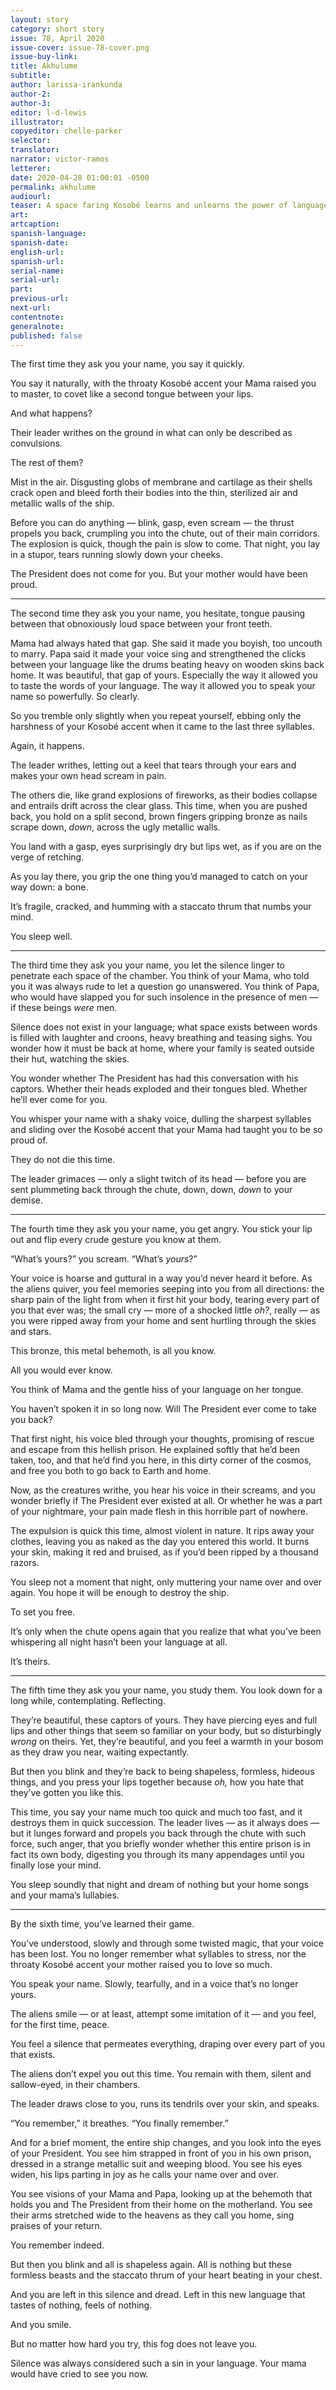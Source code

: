 ```yaml
---
layout: story
category: short story
issue: 78, April 2020
issue-cover: issue-78-cover.png
issue-buy-link:
title: Akhulume
subtitle:
author: larissa-irankunda
author-2:
author-3:
editor: l-d-lewis
illustrator:
copyeditor: chelle-parker
selector:
translator:
narrator: victor-ramos
letterer:
date: 2020-04-28 01:00:01 -0500
permalink: akhulume
audiourl:
teaser: A space faring Kosobé learns and unlearns the power of language and empire
art:
artcaption:
spanish-language:
spanish-date:
english-url:
spanish-url:
serial-name:
serial-url:
part:
previous-url:
next-url:
contentnote:
generalnote:
published: false
---
```


The first time they ask you your name, you say it quickly.

You say it naturally, with the throaty Kosobé accent your Mama raised you to master, to covet like a second tongue between your lips.

And what happens?

Their leader writhes on the ground in what can only be described as convulsions.

The rest of them?

Mist in the air. Disgusting globs of membrane and cartilage as their shells crack open and bleed forth their bodies into the thin, sterilized air and metallic walls of the ship.

Before you can do anything — blink, gasp, even scream — the thrust propels you back, crumpling you into the chute, out of their main corridors. The explosion is quick, though the pain is slow to come. That night, you lay in a stupor, tears running slowly down your cheeks.

The President does not come for you. But your mother would have been proud.

----

The second time they ask you your name, you hesitate, tongue pausing between that obnoxiously loud space between your front teeth.

Mama had always hated that gap. She said it made you boyish, too uncouth to marry. Papa said it made your voice sing and strengthened the clicks between your language like the drums beating heavy on wooden skins back home. It was beautiful, that gap of yours. Especially the way it allowed you to taste the words of your language. The way it  allowed you to speak your name so powerfully. So clearly.

So you tremble only slightly when you repeat yourself, ebbing only the harshness of your Kosobé accent when it came to the last three syllables.

Again, it happens.

The leader writhes, letting out a keel that tears through your ears and makes your own head scream in pain.

The others die, like grand explosions of fireworks, as their bodies collapse and entrails drift across the clear glass. This time, when you are pushed back, you hold on a split second, brown fingers gripping bronze as nails scrape down, _down_, across the ugly metallic walls.

You land with a gasp, eyes surprisingly dry but lips wet, as if you are on the verge of retching.

As you lay there, you grip the one thing you’d managed to catch on your way down: a bone.

It’s fragile, cracked, and humming with a staccato thrum that numbs your mind.

You sleep well.

----

The third time they ask you your name, you let the silence linger to penetrate each space of the chamber. You think of your Mama, who told you it was always rude to let a question go unanswered. You think of Papa, who would have slapped you for such insolence in the presence of men — if these beings _were_ men.

Silence does not exist in your language; what space exists between words is filled with laughter and croons, heavy breathing and teasing sighs. You wonder how it must be back at home, where your family is seated outside their hut, watching the skies.

You wonder whether The President has had this conversation with his captors. Whether their heads exploded and their tongues bled. Whether he’ll ever come for you.

You whisper your name with a shaky voice, dulling the sharpest syllables and sliding over the Kosobé accent that your Mama had taught you to be so proud of.

They do not die this time.

The leader grimaces — only a slight twitch of its head — before you are sent plummeting back through the chute, down, down, _down_ to your demise.

----

The fourth time they ask you your name, you get angry. You stick your lip out and flip every crude gesture you know at them.

“What’s yours?” you scream. “What’s _yours_?”

Your voice is hoarse and guttural in a way you’d never heard it before. As the aliens quiver, you feel memories seeping into you from all directions: the sharp pain of the light from when it first hit your body, tearing every part of you that ever was; the small cry —  more of a shocked little _oh?_, really — as you were ripped away from your home and sent hurtling through the skies and stars.

This bronze, this metal behemoth, is all you know.

All you would ever know.

You think of Mama and the gentle hiss of your language on her tongue.

You haven’t spoken it in so long now. Will The President ever come to take you back?

That first night, his voice bled through your thoughts, promising of rescue and escape from this hellish prison. He explained softly that he’d been taken, too, and that he’d find you here, in this dirty corner of the cosmos, and free you both to go back to Earth and home.

Now, as the creatures writhe, you hear his voice in their screams, and you wonder briefly if The President ever existed at all. Or whether he was a part of your nightmare, your pain made flesh in this horrible part of nowhere.

The expulsion is quick this time, almost violent in nature. It rips away your clothes, leaving you as naked as the day you entered this world. It burns your skin, making it red and bruised, as if you’d been ripped by a thousand razors.

You sleep not a moment that night, only muttering your name over and over again. You hope it will be enough to destroy the ship.

To set you free.

It’s only when the chute opens again that you realize that what you’ve been whispering all night hasn’t been your language at all.

It’s theirs.

----

The fifth time they ask you your name, you study them. You look down for a long while, contemplating. Reflecting.

They’re beautiful, these captors of yours. They have piercing eyes and full lips and other things that seem so familiar on your body, but so disturbingly _wrong_ on theirs. Yet, they’re beautiful, and you feel a warmth in your bosom as they draw you near, waiting expectantly.

But then you blink and they’re back to being shapeless, formless, hideous things, and you press your lips together because _oh,_ how you hate that they’ve gotten you like this.

This time, you say your name much too quick and much too fast, and it destroys them in quick succession. The leader lives — as it always does — but it lunges forward and propels you back through the chute with such force, such anger, that you briefly wonder whether this entire prison is in fact its own body, digesting you through its many appendages until you finally lose your mind.

You sleep soundly that night and dream of nothing but your home songs and your mama’s lullabies.

----

By the sixth time, you’ve learned their game.

You’ve understood, slowly and through some twisted magic, that your voice has been lost. You no longer remember what syllables to stress, nor the throaty Kosobé accent your mother raised you to love so much.

You speak your name. Slowly, tearfully, and in a voice that’s no longer yours.

The aliens smile — or at least, attempt some imitation of it — and you feel, for the first time, peace.

You feel a silence that permeates everything, draping over every part of you that exists.

The aliens don’t expel you out this time. You remain with them, silent and sallow-eyed, in their chambers.

The leader draws close to you, runs its tendrils over your skin, and speaks.

“You remember,” it breathes. “You finally remember.”

And for a brief moment, the entire ship changes, and you look into the eyes of your President. You see him strapped in front of you in his own prison, dressed in a strange metallic suit and weeping blood. You see his eyes widen, his lips parting in joy as he calls your name over and over.

You see visions of your Mama and Papa, looking up at the behemoth that holds you and The President from their home on the motherland. You see their arms stretched wide to the heavens as they call you home, sing praises of your return.

You remember indeed.

But then you blink and all is shapeless again. All is nothing but these formless beasts and the staccato thrum of your heart beating in your chest.

And you are left in this silence and dread. Left in this new language that tastes of nothing, feels of nothing.

And you smile.

But no matter how hard you try, this fog does not leave you.

Silence was always considered such a sin in your language. Your mama would have cried to see you now.
